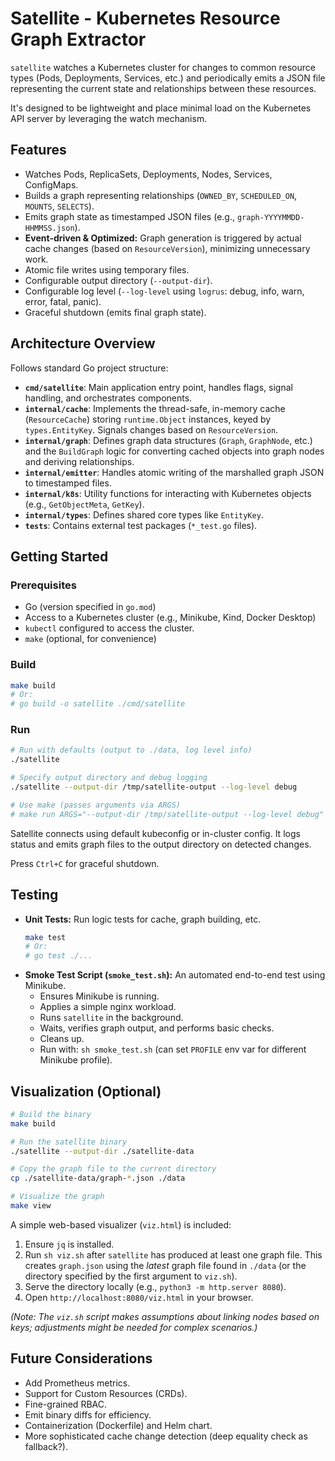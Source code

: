 # Satellite - Kubernetes Resource Graph Extractor

`satellite` watches a Kubernetes cluster for changes to common resource types (Pods, Deployments, Services, etc.) and periodically emits a JSON file representing the current state and relationships between these resources.

It's designed to be lightweight and place minimal load on the Kubernetes API server by leveraging the watch mechanism.

## Features

*   Watches Pods, ReplicaSets, Deployments, Nodes, Services, ConfigMaps.
*   Builds a graph representing relationships (`OWNED_BY`, `SCHEDULED_ON`, `MOUNTS`, `SELECTS`).
*   Emits graph state as timestamped JSON files (e.g., `graph-YYYYMMDD-HHMMSS.json`).
*   **Event-driven & Optimized:** Graph generation is triggered by actual cache changes (based on `ResourceVersion`), minimizing unnecessary work.
*   Atomic file writes using temporary files.
*   Configurable output directory (`--output-dir`).
*   Configurable log level (`--log-level` using `logrus`: debug, info, warn, error, fatal, panic).
*   Graceful shutdown (emits final graph state).

## Architecture Overview

Follows standard Go project structure:

*   **`cmd/satellite`**: Main application entry point, handles flags, signal handling, and orchestrates components.
*   **`internal/cache`**: Implements the thread-safe, in-memory cache (`ResourceCache`) storing `runtime.Object` instances, keyed by `types.EntityKey`. Signals changes based on `ResourceVersion`.
*   **`internal/graph`**: Defines graph data structures (`Graph`, `GraphNode`, etc.) and the `BuildGraph` logic for converting cached objects into graph nodes and deriving relationships.
*   **`internal/emitter`**: Handles atomic writing of the marshalled graph JSON to timestamped files.
*   **`internal/k8s`**: Utility functions for interacting with Kubernetes objects (e.g., `GetObjectMeta`, `GetKey`).
*   **`internal/types`**: Defines shared core types like `EntityKey`.
*   **`tests`**: Contains external test packages (`*_test.go` files).

## Getting Started

### Prerequisites

*   Go (version specified in `go.mod`)
*   Access to a Kubernetes cluster (e.g., Minikube, Kind, Docker Desktop)
*   `kubectl` configured to access the cluster.
*   `make` (optional, for convenience)

### Build

```bash
make build
# Or:
# go build -o satellite ./cmd/satellite
```

### Run

```bash
# Run with defaults (output to ./data, log level info)
./satellite

# Specify output directory and debug logging
./satellite --output-dir /tmp/satellite-output --log-level debug

# Use make (passes arguments via ARGS)
# make run ARGS="--output-dir /tmp/satellite-output --log-level debug"
```

Satellite connects using default kubeconfig or in-cluster config. It logs status and emits graph files to the output directory on detected changes.

Press `Ctrl+C` for graceful shutdown.

## Testing

*   **Unit Tests:** Run logic tests for cache, graph building, etc.
    ```bash
    make test
    # Or:
    # go test ./...
    ```
*   **Smoke Test Script (`smoke_test.sh`):** An automated end-to-end test using Minikube.
    *   Ensures Minikube is running.
    *   Applies a simple nginx workload.
    *   Runs `satellite` in the background.
    *   Waits, verifies graph output, and performs basic checks.
    *   Cleans up.
    *   Run with: `sh smoke_test.sh` (can set `PROFILE` env var for different Minikube profile).

## Visualization (Optional)

```bash
# Build the binary
make build

# Run the satellite binary
./satellite --output-dir ./satellite-data

# Copy the graph file to the current directory
cp ./satellite-data/graph-*.json ./data

# Visualize the graph
make view
```

A simple web-based visualizer (`viz.html`) is included:

1.  Ensure `jq` is installed.
2.  Run `sh viz.sh` after `satellite` has produced at least one graph file. This creates `graph.json` using the *latest* graph file found in `./data` (or the directory specified by the first argument to `viz.sh`).
3.  Serve the directory locally (e.g., `python3 -m http.server 8080`).
4.  Open `http://localhost:8080/viz.html` in your browser.

*(Note: The `viz.sh` script makes assumptions about linking nodes based on keys; adjustments might be needed for complex scenarios.)*

## Future Considerations

*   Add Prometheus metrics.
*   Support for Custom Resources (CRDs).
*   Fine-grained RBAC.
*   Emit binary diffs for efficiency.
*   Containerization (Dockerfile) and Helm chart.
*   More sophisticated cache change detection (deep equality check as fallback?). 